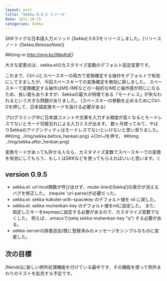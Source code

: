 ```yaml
---
layout: post
title: "Sekka 0.9.5 リリース"
date: 2011-10-15
categories: Sekka
---
```

SKKライクな日本語入力メソッド *[Sekka*] 0.9.5をリリースしました。(リリースノート *[Sekka.ReleaseNote*])

 ##(img-m http://mrg.bz/NbpKsE)

大きな変更点は、sekka.elのカスタマイズ変数のデフォルト設定変更です。

これまで、Ctrl-Jとスペースキーの両方で変換確定する操作をデフォルトで有効にしてきましたが、今回スペースキーでの変換確定を無効に戻しました。
スペースキーで変換確定する操作はMS-IMEなどの一般的なIMEと操作感が同じになるため、良い面もありますが、Sekkaの最大の特徴である「モードレス」が失なわれるという大きな問題がありました。
(スペースキーの挙動を止めるためにCtrl-Gを押して、日本語変換モードを抜ける必要がある)

プログラミング中に日本語コメントや文章を入力する頻度が高くなるとモードレスでないとモード切替忘れによる入力ミスが出ます。
数ヶ月使ってみて、やはりSekkaのアイデンティティはモードレスでないといけないと思い至りました。
##(img ../img/sekka.before_henkan.png)
   ↓*Ctrl-J*を押す。
##(img ../img/sekka.after_henkan.png)

変換モードがあっても許せる人なら、カスタマイズ変数でスペースキーでの変換を有効にしてもらう、もしくはSKKなどを使ってもらえればいいと思います。:(

## version 0.9.5
- sekka.el: url-host関数が呼び出せず、mode-lineのSekka[]の表示が消えるバグを修正した。
  (require 'url-parse)が必要だった。
- sekka.el: sekka-kakutei-with-spacekey のデフォルト値を nil に戻した。
- sekka.el: sekka-muhenkan-key のデフォルト値をnilに設定した。
 また、指定したキーをkeymapに設定する必要があるので、カスタマイズ変数でなくした。
 例えば、.emacsで(setq sekka-muhenkan-key "q") する必要がある。
- sekka-serverの辞書追加/既に登録済みのメッセージをシンプルなものに変更した。

## 次の目標
*[Nendo*]に新しい例外処理機能を付けている最中です、その機能を使って例外まわりのテストを拡充する予定です。
